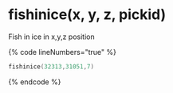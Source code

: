 # fishinice(x, y, z, pickid)

Fish in ice in x,y,z position

{% code lineNumbers="true" %}
```lua
fishinice(32313,31051,7)
```
{% endcode %}
